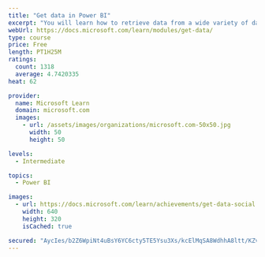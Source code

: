 ```yaml
---
title: "Get data in Power BI"
excerpt: "You will learn how to retrieve data from a wide variety of data sources, including Microsoft Excel, relational databases, and NoSQL data stores. You will also learn how to improve performance while retrieving data."
webUrl: https://docs.microsoft.com/learn/modules/get-data/
type: course
price: Free
length: PT1H25M
ratings:
  count: 1318
  average: 4.7420335
heat: 62

provider:
  name: Microsoft Learn
  domain: microsoft.com
  images:
    - url: /assets/images/organizations/microsoft.com-50x50.jpg
      width: 50
      height: 50

levels:
  - Intermediate

topics:
  - Power BI

images:
  - url: https://docs.microsoft.com/learn/achievements/get-data-social.png
    width: 640
    height: 320
    isCached: true

secured: "AycIes/b2Z6WpiNt4uBsY6YC6cty5TE5Ysu3Xs/kcElMqSA8WdhhA8ltt/KZvnaOzu5y+liX3OaYvMkFHqhe75zzP1J/Wnq+sQfEzhJx4d96s0r3DE8lF4ZMEV/qXq9a3i1Igpl6f8aS3ztHtkm8wLhE2qLHMdcwmT6KuJJZNs5cGdowvRW94fvFpmnUrBMT3p6y0WL7jYkmJpSQqFKK+9FMBoWMewJhxX4v5BRe0NtyfquBnese6H6ZwFOT+DxiCIkXcUYNG0j9rihZbYhuw4xid926QYL2mx9zMlphh0KsNTk5aetiqtm8gxTxMtRrKsUN/q0k1G9TOmVaFdyEgmgGqek128rTXgKa8CAbamZ8zcvE6SoRtyRlK22BeX9mJfMRCRAlnEG9gdTCT7mJtQgwfvKaOMUAf6U2ghnexc8=;AZ8cBms71dqrUfFUEJd1Yw=="
---
```


